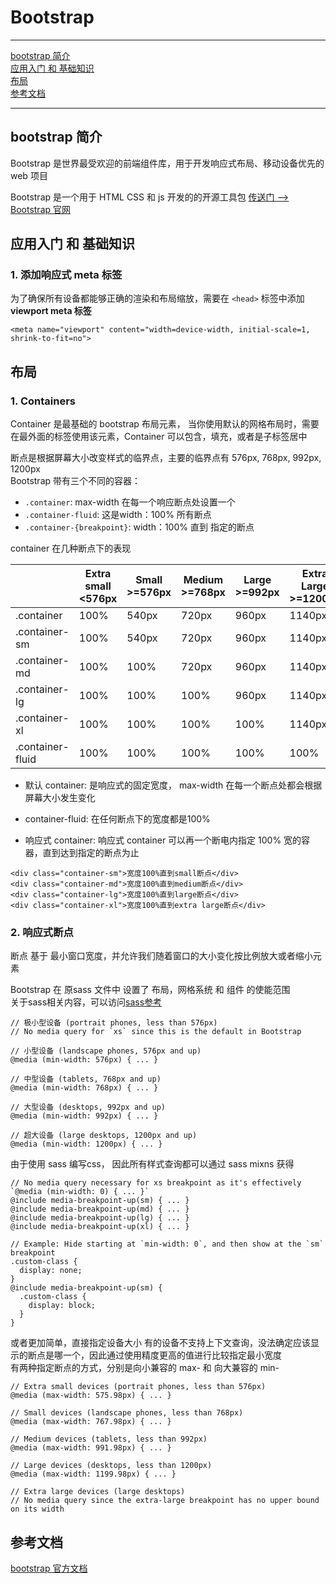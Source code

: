 # Bootstrap
*****
[bootstrap 简介](#bootstrap-简介)  
[应用入门 和 基础知识](#应用入门-和-基础知识)  
[布局](#布局)  
[参考文档](#参考文档)  
*****
## bootstrap 简介
Bootstrap 是世界最受欢迎的前端组件库，用于开发响应式布局、移动设备优先的 web 项目

Bootstrap 是一个用于 HTML CSS 和 js 开发的的开源工具包
[传送门 --> Bootstrap 官网](https://www.bootcss.com/)
## 应用入门 和 基础知识
### 1. 添加响应式 meta 标签
为了确保所有设备都能够正确的渲染和布局缩放，需要在 `<head>` 标签中添加 **viewport meta 标签**
```
<meta name="viewport" content="width=device-width, initial-scale=1, shrink-to-fit=no">
```

## 布局
### 1. Containers
Container 是最基础的 bootstrap 布局元素， 当你使用默认的网格布局时，需要在最外面的标签使用该元素，Container 可以包含，填充，或者是子标签居中

断点是根据屏幕大小改变样式的临界点，主要的临界点有 576px, 768px, 992px, 1200px  
Bootstrap 带有三个不同的容器：
  * `.container`: max-width 在每一个响应断点处设置一个
  * `.container-fluid`: 这是width：100% 所有断点
  * `.container-{breakpoint}`: width：100% 直到 指定的断点
  
  container 在几种断点下的表现
  
|    |Extra small <576px|Small >=576px|Medium >=768px|Large >=992px|Extra Large >=1200px|
|----|------|-------|-------|--------|-------|
|.container|100%|540px|720px|960px|1140px|
|.container-sm|100%|540px|720px|960px|1140px|
|.container-md|100%|100%|720px|960px|1140px|
|.container-lg|100%|100%|100%|960px|1140px|
|.container-xl|100%|100%|100%|100%|1140px|
|.container-fluid|100%|100%|100%|100%|100%|

* 默认 container: 是响应式的固定宽度， max-width 在每一个断点处都会根据屏幕大小发生变化

* container-fluid: 在任何断点下的宽度都是100%

* 响应式 container: 响应式 container 可以再一个断电内指定 100% 宽的容器，直到达到指定的断点为止
```
<div class="container-sm">宽度100%直到small断点</div>
<div class="container-md">宽度100%直到medium断点</div>
<div class="container-lg">宽度100%直到large断点</div>
<div class="container-xl">宽度100%直到extra large断点</div>
```

### 2. 响应式断点
断点 基于 最小窗口宽度，并允许我们随着窗口的大小变化按比例放大或者缩小元素

Bootstrap 在 原sass 文件中 设置了 布局，网格系统 和 组件 的使能范围  
关于sass相关内容，可以访问[sass参考](https://www.ruanyifeng.com/blog/2012/06/sass.html) 
```
// 极小型设备 (portrait phones, less than 576px)
// No media query for `xs` since this is the default in Bootstrap

// 小型设备 (landscape phones, 576px and up)
@media (min-width: 576px) { ... }

// 中型设备 (tablets, 768px and up)
@media (min-width: 768px) { ... }

// 大型设备 (desktops, 992px and up)
@media (min-width: 992px) { ... }

// 超大设备 (large desktops, 1200px and up)
@media (min-width: 1200px) { ... }
```
由于使用 sass 编写css， 因此所有样式查询都可以通过 sass mixns 获得
```
// No media query necessary for xs breakpoint as it's effectively `@media (min-width: 0) { ... }`
@include media-breakpoint-up(sm) { ... }
@include media-breakpoint-up(md) { ... }
@include media-breakpoint-up(lg) { ... }
@include media-breakpoint-up(xl) { ... }

// Example: Hide starting at `min-width: 0`, and then show at the `sm` breakpoint
.custom-class {
  display: none;
}
@include media-breakpoint-up(sm) {
  .custom-class {
    display: block;
  }
}
```
或者更加简单，直接指定设备大小
有的设备不支持上下文查询，没法确定应该显示的断点是哪一个，因此通过使用精度更高的值进行比较指定最小宽度  
有两种指定断点的方式，分别是向小兼容的 max- 和 向大兼容的 min-
```
// Extra small devices (portrait phones, less than 576px)
@media (max-width: 575.98px) { ... }

// Small devices (landscape phones, less than 768px)
@media (max-width: 767.98px) { ... }

// Medium devices (tablets, less than 992px)
@media (max-width: 991.98px) { ... }

// Large devices (desktops, less than 1200px)
@media (max-width: 1199.98px) { ... }

// Extra large devices (large desktops)
// No media query since the extra-large breakpoint has no upper bound on its width
```

## 参考文档
[bootstrap 官方文档](https://v4.bootcss.com/docs/layout/overview/)
